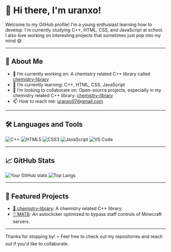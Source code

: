 # 👋 Hi there, I'm uranxo!

Welcome to my GitHub profile! I'm a young enthusiast learning how to develop. I'm currently studying C++, HTML, CSS, and JavaScript at school. I also love working on interesting projects that sometimes just pop into my mind 😄.

---

## 🚀 About Me

- 🔭 I’m currently working on: A chemistry related C++ library called [chemistry-library](https://github.com/uranxo/chemistry-library)
- 🌱 I’m currently learning: C++, HTML, CSS, JavaScript
- 👯 I’m looking to collaborate on: Open-source projects, especially in my chemistry related C++ library: [chemistry-library](https://github.com/uranxo/chemistry-library)
- 📫 How to reach me: uranxo07@gmail.com

---

## 🛠️ Languages and Tools

![C++](https://img.shields.io/badge/-C++-black?style=flat-square&logo=c%2B%2B)
![HTML5](https://img.shields.io/badge/-HTML5-black?style=flat-square&logo=html5)
![CSS3](https://img.shields.io/badge/-CSS3-black?style=flat-square&logo=css3)
![JavaScript](https://img.shields.io/badge/-JavaScript-black?style=flat-square&logo=javascript)
![VS Code](https://img.shields.io/badge/-VS%20Code-black?style=flat-square&logo=visual-studio-code)

---

## 📈 GitHub Stats

![Your GitHub stats](https://github-readme-stats.vercel.app/api?username=uranxo&show_icons=true&hide_title=true&count_private=true&hide=contribs&theme=github_dark)
![Top Langs](https://github-readme-stats.vercel.app/api/top-langs/?username=uranxo&layout=compact&theme=github_dark)

---

## 📂 Featured Projects

- [🧪 chemistry-library](https://github.com/uranxo/chemistry-library): A chemistry related C++ library.
- [🖱️ MATB](https://github.com/uranxo/Minecraft-Autoclicker-To-Bypassing-MATB): An autoclicker optimized to bypass staff controls of Minecraft servers.

---

Thanks for stopping by! ⭐ Feel free to check out my repositories and reach out if you'd like to collaborate.

